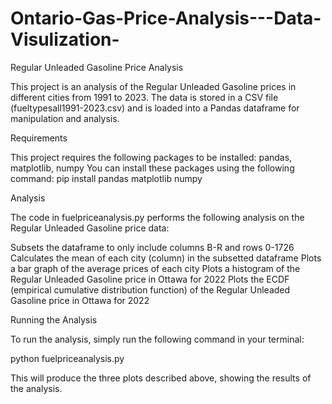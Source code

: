 # Ontario-Gas-Price-Analysis---Data-Visulization-

Regular Unleaded Gasoline Price Analysis

This project is an analysis of the Regular Unleaded Gasoline prices in different cities from 1991 to 2023. 
The data is stored in a CSV file (fueltypesall1991-2023.csv) and is loaded into a Pandas dataframe for manipulation and analysis.

Requirements

This project requires the following packages to be installed: pandas, matplotlib, numpy
You can install these packages using the following command: pip install pandas matplotlib numpy


Analysis

The code in fuelpriceanalysis.py performs the following analysis on the Regular Unleaded Gasoline price data:

Subsets the dataframe to only include columns B-R and rows 0-1726
Calculates the mean of each city (column) in the subsetted dataframe
Plots a bar graph of the average prices of each city
Plots a histogram of the Regular Unleaded Gasoline price in Ottawa for 2022
Plots the ECDF (empirical cumulative distribution function) of the Regular Unleaded Gasoline price in Ottawa for 2022

Running the Analysis


To run the analysis, simply run the following command in your terminal:

python fuelpriceanalysis.py

This will produce the three plots described above, showing the results of the analysis.
